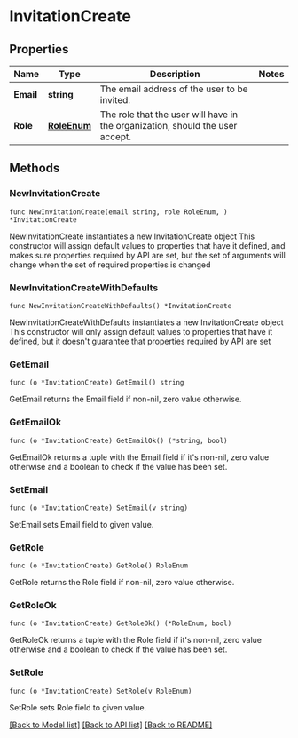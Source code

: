 # InvitationCreate

## Properties

Name | Type | Description | Notes
------------ | ------------- | ------------- | -------------
**Email** | **string** | The email address of the user to be invited. | 
**Role** | [**RoleEnum**](RoleEnum.md) | The role that the user will have in the organization, should the user accept. | 

## Methods

### NewInvitationCreate

`func NewInvitationCreate(email string, role RoleEnum, ) *InvitationCreate`

NewInvitationCreate instantiates a new InvitationCreate object
This constructor will assign default values to properties that have it defined,
and makes sure properties required by API are set, but the set of arguments
will change when the set of required properties is changed

### NewInvitationCreateWithDefaults

`func NewInvitationCreateWithDefaults() *InvitationCreate`

NewInvitationCreateWithDefaults instantiates a new InvitationCreate object
This constructor will only assign default values to properties that have it defined,
but it doesn't guarantee that properties required by API are set

### GetEmail

`func (o *InvitationCreate) GetEmail() string`

GetEmail returns the Email field if non-nil, zero value otherwise.

### GetEmailOk

`func (o *InvitationCreate) GetEmailOk() (*string, bool)`

GetEmailOk returns a tuple with the Email field if it's non-nil, zero value otherwise
and a boolean to check if the value has been set.

### SetEmail

`func (o *InvitationCreate) SetEmail(v string)`

SetEmail sets Email field to given value.


### GetRole

`func (o *InvitationCreate) GetRole() RoleEnum`

GetRole returns the Role field if non-nil, zero value otherwise.

### GetRoleOk

`func (o *InvitationCreate) GetRoleOk() (*RoleEnum, bool)`

GetRoleOk returns a tuple with the Role field if it's non-nil, zero value otherwise
and a boolean to check if the value has been set.

### SetRole

`func (o *InvitationCreate) SetRole(v RoleEnum)`

SetRole sets Role field to given value.



[[Back to Model list]](../README.md#documentation-for-models) [[Back to API list]](../README.md#documentation-for-api-endpoints) [[Back to README]](../README.md)


